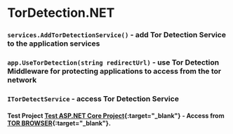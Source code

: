 # TorDetection.NET
### ``services.AddTorDetectionService()`` - add Tor Detection Service to the application services

### ``app.UseTorDetection(string redirectUrl)`` - use Tor Detection Middleware for protecting applications to access from the tor network

### ``ITorDetectService`` - access Tor Detection Service

#### Test Project [Test ASP.NET Core Project](http://libsoft.somee.com/){:target="\_blank\"} - Access from [TOR BROWSER](https://www.torproject.org/download/){:target="\_blank\"}.
